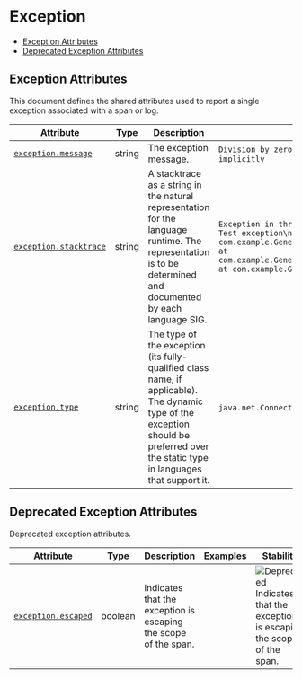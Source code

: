 <!-- NOTE: THIS FILE IS AUTOGENERATED. DO NOT EDIT BY HAND. -->
<!-- see templates/registry/markdown/attribute_namespace.md.j2 -->

# Exception

- [Exception Attributes](#exception-attributes)
- [Deprecated Exception Attributes](#deprecated-exception-attributes)

## Exception Attributes

This document defines the shared attributes used to report a single exception associated with a span or log.

| Attribute | Type | Description | Examples | Stability |
|---|---|---|---|---|
| <a id="exception-message" href="#exception-message">`exception.message`</a> | string | The exception message. | `Division by zero`; `Can't convert 'int' object to str implicitly` | ![Stable](https://img.shields.io/badge/-stable-lightgreen) |
| <a id="exception-stacktrace" href="#exception-stacktrace">`exception.stacktrace`</a> | string | A stacktrace as a string in the natural representation for the language runtime. The representation is to be determined and documented by each language SIG. | `Exception in thread "main" java.lang.RuntimeException: Test exception\n at com.example.GenerateTrace.methodB(GenerateTrace.java:13)\n at com.example.GenerateTrace.methodA(GenerateTrace.java:9)\n at com.example.GenerateTrace.main(GenerateTrace.java:5)` | ![Stable](https://img.shields.io/badge/-stable-lightgreen) |
| <a id="exception-type" href="#exception-type">`exception.type`</a> | string | The type of the exception (its fully-qualified class name, if applicable). The dynamic type of the exception should be preferred over the static type in languages that support it. | `java.net.ConnectException`; `OSError` | ![Stable](https://img.shields.io/badge/-stable-lightgreen) |

## Deprecated Exception Attributes

Deprecated exception attributes.

| Attribute | Type | Description | Examples | Stability |
|---|---|---|---|---|
| <a id="exception-escaped" href="#exception-escaped">`exception.escaped`</a> | boolean | Indicates that the exception is escaping the scope of the span. |  | ![Deprecated](https://img.shields.io/badge/-deprecated-red)<br>Indicates that the exception is escaping the scope of the span. |
